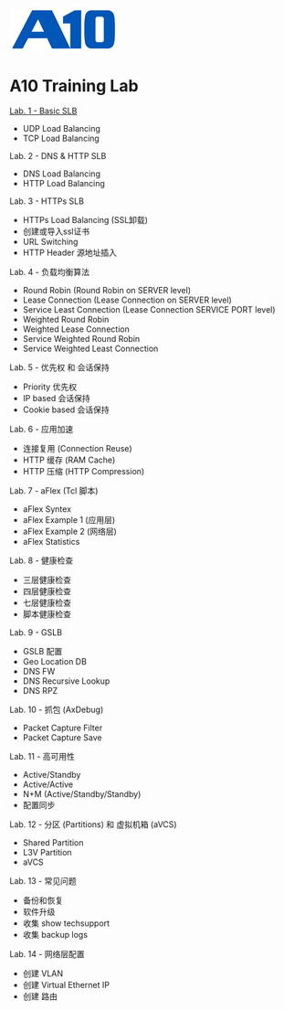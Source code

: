 ![](/Images/A10-NewLogos-Blue-NoReg-RGB-50.png)
---

# A10 Training Lab
[Lab. 1 - Basic SLB](https://github.com/borissiu/A10_Training_Lab/blob/main/Lab1_Basic_SLB.md)
 - UDP Load Balancing
 - TCP Load Balancing

Lab. 2 - DNS & HTTP SLB
 - DNS Load Balancing
 - HTTP Load Balancing

Lab. 3 - HTTPs SLB
 - HTTPs Load Balancing (SSL卸载)
 - 创建或导入ssl证书
 - URL Switching
 - HTTP Header 源地址插入

Lab. 4 - 负载均衡算法
 - Round Robin (Round Robin on SERVER level)
 - Lease Connection (Lease Connection on SERVER level)
 - Service Least Connection (Lease Connection SERVICE PORT level)
 - Weighted Round Robin
 - Weighted Lease Connection
 - Service Weighted Round Robin
 - Service Weighted Least Connection

Lab. 5 - 优先权 和 会话保持
 - Priority 优先权
 - IP based 会话保持
 - Cookie based 会话保持

Lab. 6 - 应用加速
 - 连接复用 (Connection Reuse)
 - HTTP 缓存 (RAM Cache)
 - HTTP 压缩 (HTTP Compression)

Lab. 7 - aFlex (Tcl 脚本)
 - aFlex Syntex
 - aFlex Example 1 (应用层)
 - aFlex Example 2 (网络层)
 - aFlex Statistics

Lab. 8 - 健康检查
 - 三层健康检查
 - 四层健康检查
 - 七层健康检查
 - 脚本健康检查

Lab. 9 - GSLB
 - GSLB 配置
 - Geo Location DB
 - DNS FW
 - DNS Recursive Lookup
 - DNS RPZ

Lab. 10 - 抓包 (AxDebug) 
 - Packet Capture Filter
 - Packet Capture Save

Lab. 11 - 高可用性
 - Active/Standby
 - Active/Active
 - N+M (Active/Standby/Standby)
 - 配置同步

Lab. 12 - 分区 (Partitions) 和 虚拟机箱 (aVCS)
 - Shared Partition
 - L3V Partition
 - aVCS

Lab. 13 - 常见问题
 - 备份和恢复
 - 软件升级
 - 收集 show techsupport
 - 收集 backup logs

Lab. 14 - 网络层配置
 - 创建 VLAN
 - 创建 Virtual Ethernet IP
 - 创建 路由
